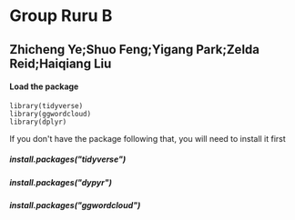 # Group Ruru B 

## Zhicheng Ye;Shuo Feng;Yigang Park;Zelda Reid;Haiqiang Liu

#### Load the package

```
library(tidyverse)
library(ggwordcloud)
library(dplyr)
```

If you don't have the package following that, you will need to install it first

##### install.packages("tidyverse")
##### install.packages("dypyr")
##### install.packages("ggwordcloud")





